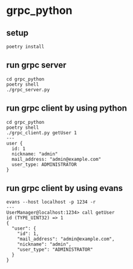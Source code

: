# grpc_python

## setup

```
poetry install
```

## run grpc server

```
cd grpc_python
poetry shell
./grpc_server.py
```

## run grpc client by using python

```
cd grpc_python
poetry shell
./grpc_client.py getUser 1
---
user {
  id: 1
  nickname: "admin"
  mail_address: "admin@example.com"
  user_type: ADMINISTRATOR
}
```

## run grpc client by using evans
```
evans --host localhost -p 1234 -r
---
UserManager@localhost:1234> call getUser
id (TYPE_UINT32) => 1
{
  "user": {
    "id": 1,
    "mail_address": "admin@example.com",
    "nickname": "admin",
    "user_type": "ADMINISTRATOR"
  }
}
```
